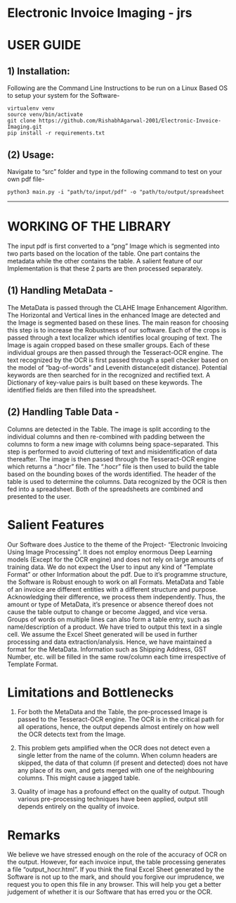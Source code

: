 # Electronic Invoice Imaging - jrs


USER GUIDE
=================================================================================
## 1) Installation:
Following are the Command Line Instructions to be run on a Linux Based OS to setup your system for the Software-

```console
virtualenv venv 
source venv/bin/activate
git clone https://github.com/RishabhAgarwal-2001/Electronic-Invoice-Imaging.git
pip install -r requirements.txt
```

## (2) Usage:
Navigate to “src” folder and type in the following command to test on your own pdf file- 

```console
python3 main.py -i "path/to/input/pdf" -o "path/to/output/spreadsheet
```

*************************************************************************
# WORKING OF THE LIBRARY

The input pdf is first converted to a “png” Image which is segmented into two parts based on the location of the table. One part contains the metadata while the other contains the table. A salient feature of our Implementation is that these 2 parts are then processed separately.

## (1) Handling MetaData - 
The MetaData is passed through the CLAHE Image Enhancement Algorithm. The Horizontal and Vertical lines in the enhanced Image are detected and the Image is segmented based on these lines. The main reason for choosing this step is to increase the Robustness of our software.
Each of the crops is passed through a text localizer which identifies local grouping of text. The Image is again cropped based on these smaller groups.
Each of these individual groups are then passed through the Tesseract-OCR engine. The text recognized by the OCR is first passed through a spell checker based on the model of “bag-of-words” and Levenith distance(edit distance). Potential keywords are then searched for in the recognized and rectified text. A Dictionary of key-value pairs is built based on these keywords. The identified fields are then filled into the spreadsheet.

## (2) Handling Table Data - 
Columns are detected in the Table. The image is split according to the individual columns and then re-combined with padding between the columns to form a new image with columns being space-separated. This step is performed to avoid cluttering of text and misidentification of data thereafter. 
The image is then passed through the Tesseract-OCR engine which returns a “.hocr” file. The “.hocr” file is then used to build the table based on the bounding boxes of the words identified. The header of the table is used to determine the columns. Data recognized by the OCR is then fed into a spreadsheet. 
Both of the spreadsheets are combined and presented to the user.

Salient Features
=================================================================================
Our Software does Justice to the theme of the Project- “Electronic Invoicing Using Image Processing”. It does not employ enormous Deep Learning models (Except for the OCR engine) and does not rely on large amounts of training data.
We do not expect the User to input any kind of “Template Format” or other Information about the pdf. Due to it’s programme structure, the Software is Robust enough to work on all Formats.
MetaData and Table of an invoice are different entities with a different structure and purpose. Acknowledging their difference, we process them independently. Thus, the amount or type of MetaData, it’s presence or absence thereof does not cause the table output to change or become Jagged, and vice versa.
Groups of words on multiple lines can also form a table entry, such as name/description of a product. We have tried to output this text in a single cell.
We assume the Excel Sheet generated will be used in further processing and data extraction/analysis. Hence, we have maintained a format for the MetaData. Information such as Shipping Address, GST Number, etc. will be filled in the same row/column each time irrespective of Template Format. 














Limitations and Bottlenecks
=================================================================================

1) For both the MetaData and the Table, the pre-processed Image is passed to the Tesseract-OCR engine. The OCR is in the critical path for all operations, hence, the output depends almost entirely on how well the OCR detects text from the Image.

2) This problem gets amplified when the OCR does not detect even a single letter from the name of the column. When column headers are skipped, the data of that column (if present and detected) does not have any place of its own, and gets merged with one of the neighbouring columns. This might cause a jagged table.

3) Quality of image has a profound effect on the quality of output. Though various pre-processing techniques have been applied, output still depends entirely on the quality of invoice.

Remarks
========================================================================

We believe we have stressed enough on the role of the accuracy of OCR on the output. However, for each invoice input, the table processing generates a file “output_hocr.html”.
If you think the final Excel Sheet generated by the Software is not up to the mark, and should you forgive our imprudence, we request you to open this file in any browser. This will help you get a better judgement of whether it is our Software that has erred you or the OCR.
